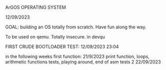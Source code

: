 ArGOS OPERATING SYSTEM

12/09/2023

GOAL: building an OS totally from scratch. Have fun along the way.

To be used on qemu. Totally insecure. 
in devqu

FIRST CRUDE BOOTLOADER TEST: 12/09/2023 23:04

in the following weeks
first function: 21/9/2023
print function, loops, arithmetic functions tests, playing around, end of asm tests 2 22/09/2023